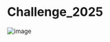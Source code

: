 # Challenge_2025

![image](https://github.com/user-attachments/assets/976e35e7-b73c-4aa2-a730-1f9f3f75f0d0)
